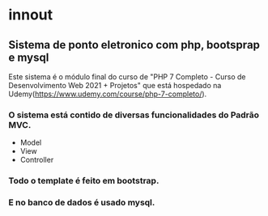 # innout
## Sistema de ponto eletronico com php, bootsprap e mysql

Este sistema é o módulo final do curso de "PHP 7 Completo - Curso de Desenvolvimento Web 2021 + Projetos" que está hospedado na Udemy(https://www.udemy.com/course/php-7-completo/).


### O sistema está contido de diversas funcionalidades do Padrão MVC.
- Model
- View
- Controller


### Todo o template é feito em bootstrap.


### E no banco de dados é usado mysql.
